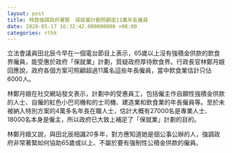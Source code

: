 ```yaml
---
layout: post
title: 特首強調政府著緊　保就業計劃照顧逾11萬年長僱員　
date: 2020-05-17 16:32:42.000000000 +08:00
categories: rthk
---
```


立法會議員田北辰今早在一個電台節目上表示，65歲以上沒有強積金供款的飲食界僱員，能受惠於政府「保就業」計劃，質疑政府厚待飲食界。行政長官林鄭月娥回應說，政府各個方案可照顧超過11萬名這些年長僱員，當中飮食業估計只佔6000人。

林鄭月娥在社交網站發文表示，計劃中的受惠員工，包括僱主作自願性強積金供款的人士、自僱的紅色小巴司機和的士司機、建造業和飲食業的年長僱員等。至於未被納入特別方案的4萬多名年長在職人士，估計大概有27000名是專業人士、18000名本身是僱主，所以政府已大致上補足了「保就業」計劃的目的。

林鄭月娥又說，與田北辰相識20多年，對方應知道她是個公事公辦的人，強調政府非常著緊如何協助65歲或以上、不屬於要有强制性公積金供款的僱員。
